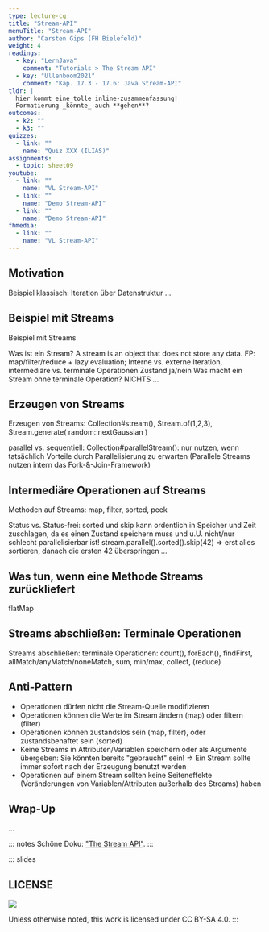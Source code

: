 ```yaml
---
type: lecture-cg
title: "Stream-API"
menuTitle: "Stream-API"
author: "Carsten Gips (FH Bielefeld)"
weight: 4
readings:
  - key: "LernJava"
    comment: "Tutorials > The Stream API"
  - key: "Ullenboom2021"
    comment: "Kap. 17.3 - 17.6: Java Stream-API"
tldr: |
  hier kommt eine tolle inline-zusammenfassung!
  Formatierung _könnte_ auch **gehen**?
outcomes:
  - k2: ""
  - k3: ""
quizzes:
  - link: ""
    name: "Quiz XXX (ILIAS)"
assignments:
  - topic: sheet09
youtube:
  - link: ""
    name: "VL Stream-API"
  - link: ""
    name: "Demo Stream-API"
  - link: ""
    name: "Demo Stream-API"
fhmedia:
  - link: ""
    name: "VL Stream-API"
---
```



## Motivation

Beispiel klassisch: Iteration über Datenstruktur ...


## Beispiel mit Streams

Beispiel mit Streams

Was ist ein Stream? A stream is an object that does not store any data.
FP: map/filter/reduce + lazy evaluation;
Interne vs. externe Iteration, intermediäre vs. terminale Operationen
Zustand ja/nein
Was macht ein Stream ohne terminale Operation? NICHTS ...


## Erzeugen von Streams

Erzeugen von Streams: Collection#stream(), Stream.of(1,2,3), Stream.generate( random::nextGaussian )

parallel vs. sequentiell: Collection#parallelStream(): nur nutzen, wenn tatsächlich Vorteile durch Parallelisierung zu erwarten (Parallele Streams nutzen intern das Fork-&-Join-Framework)


## Intermediäre Operationen auf Streams

Methoden auf Streams: map, filter, sorted, peek

Status vs. Status-frei: sorted und skip kann ordentlich in Speicher und Zeit zuschlagen, da es einen Zustand speichern muss und u.U. nicht/nur schlecht parallelisierbar ist!
stream.parallel().sorted().skip(42) => erst alles sortieren, danach die ersten 42 überspringen ...


## Was tun, wenn eine Methode Streams zurückliefert

flatMap


## Streams abschließen: Terminale Operationen

Streams abschließen: terminale Operationen: count(), forEach(), findFirst, allMatch/anyMatch/noneMatch, sum, min/max, collect, (reduce)


## Anti-Pattern

-   Operationen dürfen nicht die Stream-Quelle modifizieren
-   Operationen können die Werte im Stream ändern (map) oder filtern (filter)
-   Operationen können zustandslos sein (map, filter), oder zustandsbehaftet sein (sorted)
-   Keine Streams in Attributen/Variablen speichern oder als Argumente übergeben: Sie könnten bereits "gebraucht" sein!
    => Ein Stream sollte immer sofort nach der Erzeugung benutzt werden
-   Operationen auf einem Stream sollten keine Seiteneffekte (Veränderungen von Variablen/Attributen außerhalb des Streams) haben


## Wrap-Up
...

::: notes
Schöne Doku: ["The Stream API"](https://dev.java/learn/the-stream-api/).
:::







<!-- DO NOT REMOVE - THIS IS A LAST SLIDE TO INDICATE THE LICENSE AND POSSIBLE EXCEPTIONS (IMAGES, ...). -->
::: slides
## LICENSE
![](https://licensebuttons.net/l/by-sa/4.0/88x31.png)

Unless otherwise noted, this work is licensed under CC BY-SA 4.0.
:::
